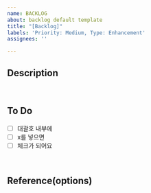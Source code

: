 ```yaml
---
name: BACKLOG
about: backlog default template
title: "[Backlog]"
labels: 'Priority: Medium, Type: Enhancement'
assignees: ''

---
```


## Description

<br />

## To Do
- [ ] 대괄호 내부에
- [ ] x를 넣으면
- [ ] 체크가 되어요

<br />

## Reference(options)
